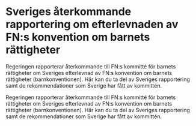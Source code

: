 # Sveriges återkommande rapportering om efterlevnaden av FN:s konvention om barnets rättigheter

Regeringen rapporterar återkommande till FN:s kommitté för barnets rättigheter om Sveriges efterlevnad av FN:s konvention om barnets rättigheter (barnkonventionen). Här kan du ta del av Sveriges rapportering samt de rekommendationer som Sverige har fått av kommittén.


Regeringen rapporterar återkommande till FN:s kommitté för barnets rättigheter om Sveriges efterlevnad av FN:s konvention om barnets rättigheter (barnkonventionen). Här kan du ta del av Sveriges rapportering samt de rekommendationer som Sverige har fått av kommittén.
